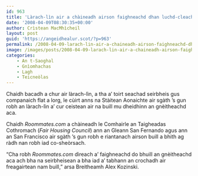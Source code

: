 ```yaml
---
id: 963
title: 'Làrach-lìn air a chàineadh airson faighneachd dhan luchd-cleachdaidh mun gnèitheachd aca'
date: '2008-04-09T08:30:35+00:00'
author: Crìstean MacMhìcheil
layout: post
guid: 'https://angeidhealur.scot/?p=963'
permalink: /2008-04-09-larach-lin-air-a-chaineadh-airson-faighneachd-dhan-luchd-cleachdaidh-mun-gneitheachd-aca/
image: /images/posts/2008-04-09-larach-lin-air-a-chaineadh-airson-faighneachd-dhan-luchd-cleachdaidh-mun-gneitheachd-aca.webp
categories:
    - An t-Saoghal
    - Gnìomhachas
    - Lagh
    - Teicneòlas
---
```


Chaidh bacadh a chur air làrach-lìn, a tha a’ toirt seachad seirbheis gus companaich flat a lorg, le cùirt anns na Stàitean Aonaichte air sgàth ’s gun robh an làrach-lìn a’ cur ceistean air na buill mu dheidhinn an gnèitheachd aca.

Chaidh *Roommates.com* a chàineadh le Comhairle an Taigheadas Cothromach (*Fair Housing Council*) ann an Gleann San Fernando agus ann an San Francisco air sgàth ’s gun robh e riantanach airson buill a bhith ag ràdh nan robh iad co-sheòrsach.

“Cha robh *Roommates.com* dìreach a’ faighneachd do bhuill an gnèitheachd aca ach bha na seirbheisean a bha iad a’ tabhann an crochadh air freagairtean nam buill,” arsa Breitheamh Alex Kozinski.
